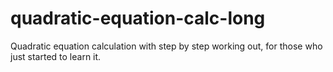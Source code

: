 # quadratic-equation-calc-long
Quadratic equation calculation with step by step working out, for those who just started to learn it.
